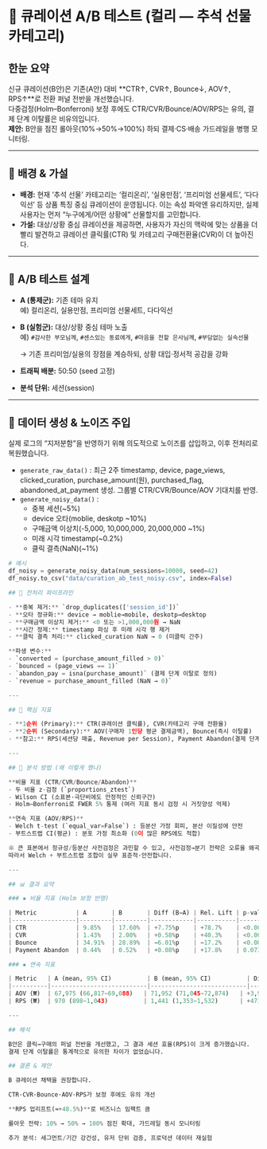# 🧪 큐레이션 A/B 테스트 (컬리 ― 추석 선물 카테고리)

## 한눈 요약
신규 큐레이션(B안)은 기존(A안) 대비 **CTR↑, CVR↑, Bounce↓, AOV↑, RPS↑**로 전환 퍼널 전반을 개선했습니다.  
다중검정(Holm–Bonferroni) 보정 후에도 CTR/CVR/Bounce/AOV/RPS는 유의, 결제 단계 이탈률은 비유의입니다.  
**제안:** B안을 점진 롤아웃(10%→50%→100%) 하되 결제·CS·배송 가드레일을 병행 모니터링.

---

## 📌 배경 & 가설

- **배경:** 현재 ‘추석 선물’ 카테고리는 ‘컬리온리’, ‘실용만점’, ‘프리미엄 선물세트’, ‘다다익선’ 등 상품 특징 중심 큐레이션이 운영됩니다. 이는 속성 파악엔 유리하지만, 실제 사용자는 먼저 “누구에게/어떤 상황에” 선물할지를 고민합니다.  
- **가설:** 대상/상황 중심 큐레이션을 제공하면, 사용자가 자신의 맥락에 맞는 상품을 더 빨리 발견하고 큐레이션 클릭률(CTR) 및 카테고리 구매전환율(CVR)이 더 높아진다.

---

## 🧭 A/B 테스트 설계

- **A (통제군):** 기존 테마 유지  
  예) 컬리온리, 실용만점, 프리미엄 선물세트, 다다익선  

- **B (실험군):** 대상/상황 중심 테마 노출  
  예) `#감사한 부모님께`, `#센스있는 동료에게`, `#마음을 전할 은사님께`, `#부담없는 실속선물`  

  → 기존 프리미엄/실용의 장점을 계승하되, 상황 대입·정서적 공감을 강화  

- **트래픽 배분:** 50:50 (seed 고정)  
- **분석 단위:** 세션(session)  

---

## 🧪 데이터 생성 & 노이즈 주입

실제 로그의 “지저분함”을 반영하기 위해 의도적으로 노이즈를 삽입하고, 이후 전처리로 복원했습니다.

- `generate_raw_data()` : 최근 2주 timestamp, device, page_views, clicked_curation, purchase_amount(원), purchased_flag, abandoned_at_payment 생성. 그룹별 CTR/CVR/Bounce/AOV 기대치를 반영.  
- `generate_noisy_data()` :  
  - 중복 세션(~5%)  
  - device 오타(moblie, deskotp ~10%)  
  - 구매금액 이상치(-5,000, 10,000,000, 20,000,000 ~1%)  
  - 미래 시각 timestamp(~0.2%)  
  - 클릭 결측(NaN)(~1%)  

```python
# 예시
df_noisy = generate_noisy_data(num_sessions=10000, seed=42)
df_noisy.to_csv("data/curation_ab_test_noisy.csv", index=False)

## 🧼 전처리 파이프라인

- **중복 제거:** `drop_duplicates(['session_id'])`  
- **오타 정규화:** device → moblie→mobile, deskotp→desktop  
- **구매금액 이상치 제거:** <0 또는 >1,000,000원 → NaN  
- **시간 정제:** timestamp 파싱 후 미래 시각 행 제거  
- **클릭 결측 처리:** clicked_curation NaN → 0 (미클릭 간주)  

**파생 변수:**  
- `converted = (purchase_amount_filled > 0)`  
- `bounced = (page_views == 1)`  
- `abandon_pay = isna(purchase_amount)` (결제 단계 이탈로 정의)  
- `revenue = purchase_amount_filled (NaN → 0)`  

---

## 🎯 핵심 지표

- **1순위 (Primary):** CTR(큐레이션 클릭률), CVR(카테고리 구매 전환율)  
- **2순위 (Secondary):** AOV(구매자 1인당 평균 결제금액), Bounce(즉시 이탈률)  
- **참고:** RPS(세션당 매출, Revenue per Session), Payment Abandon(결제 단계 이탈률)  

---

## 🧠 분석 방법 (왜 이렇게 했나)

**비율 지표 (CTR/CVR/Bounce/Abandon)**  
- 두 비율 z-검정 (`proportions_ztest`)  
- Wilson CI (소표본·극단비에도 안정적인 신뢰구간)  
- Holm–Bonferroni로 FWER 5% 통제 (여러 지표 동시 검정 시 거짓양성 억제)  

**연속 지표 (AOV/RPS)**  
- Welch t-test (`equal_var=False`) : 등분산 가정 회피, 분산 이질성에 안전  
- 부트스트랩 CI(평균) : 분포 가정 최소화 (0이 많은 RPS에도 적합)  

※ 큰 표본에서 정규성/등분산 사전검정은 과민할 수 있고, 사전검정→분기 전략은 오류율 왜곡 가능.  
따라서 Welch + 부트스트랩 조합이 실무 표준적·안전합니다.  

---

## 📊 결과 요약

### ▪︎ 비율 지표 (Holm 보정 반영)

| Metric           | A       | B       | Diff (B−A) | Rel. Lift | p-value | Holm Sig |
|------------------|---------|---------|------------|-----------|---------|----------|
| CTR              | 9.85%   | 17.60%  | +7.75%p    | +78.7%    | <0.001  | ✅ |
| CVR              | 1.43%   | 2.00%   | +0.58%p    | +40.3%    | <0.001  | ✅ |
| Bounce           | 34.91%  | 28.89%  | −6.01%p    | −17.2%    | <0.001  | ✅ |
| Payment Abandon  | 0.44%   | 0.52%   | +0.08%p    | +17.8%    | 0.073   | ❌ |

### ▪︎ 연속 지표

| Metric   | A (mean, 95% CI)          | B (mean, 95% CI)          | Diff     | Rel. Lift | p-value   | Holm Sig |
|----------|---------------------------|---------------------------|----------|-----------|-----------|----------|
| AOV (₩)  | 67,975 (66,817~69,088)   | 71,952 (71,045~72,874)   | +3,977원 | +5.85%    | 1.08e−07  | ✅ |
| RPS (₩)  | 970 (898~1,043)          | 1,441 (1,353~1,532)      | +471원   | +48.5%    | 1.76e−15  | ✅ |

---

## 해석

B안은 클릭→구매의 퍼널 전반을 개선했고, 그 결과 세션 효율(RPS)이 크게 증가했습니다.  
결제 단계 이탈률은 통계적으로 유의한 차이가 없었습니다.

## 결론 & 제안

B 큐레이션 채택을 권장합니다.

CTR·CVR·Bounce·AOV·RPS가 보정 후에도 유의 개선

**RPS 업리프트(≈+48.5%)**로 비즈니스 임팩트 큼

롤아웃 전략: 10% → 50% → 100% 점진 확대, 가드레일 동시 모니터링

추가 분석: 세그먼트/기간 강건성, 유저 단위 검증, 프로덕션 데이터 재실험
